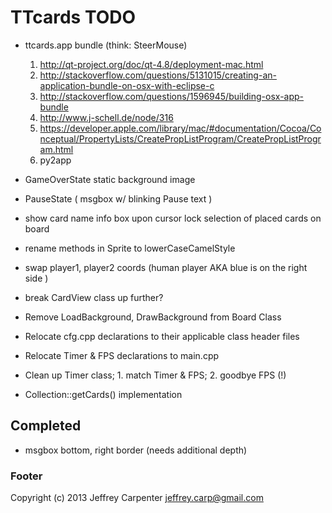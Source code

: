 # TTcards TODO

* ttcards.app bundle (think: SteerMouse)
    1. http://qt-project.org/doc/qt-4.8/deployment-mac.html
    2. http://stackoverflow.com/questions/5131015/creating-an-application-bundle-on-osx-with-eclipse-c
    3. http://stackoverflow.com/questions/1596945/building-osx-app-bundle
    4. http://www.j-schell.de/node/316
    5. https://developer.apple.com/library/mac/#documentation/Cocoa/Conceptual/PropertyLists/CreatePropListProgram/CreatePropListProgram.html
    6. py2app

* GameOverState static background image
* PauseState ( msgbox w/ blinking Pause text )
* show card name info box upon cursor lock selection of placed cards on board
* rename methods in Sprite to lowerCaseCamelStyle
* swap player1, player2 coords (human player AKA blue is on the right side )
* break CardView class up further?
* Remove LoadBackground, DrawBackground from Board Class
* Relocate cfg.cpp declarations to their applicable class header files
* Relocate Timer & FPS declarations to main.cpp
* Clean up Timer class; 1. match Timer & FPS; 2. goodbye FPS (!)
* Collection::getCards() implementation

## Completed

* msgbox bottom, right border (needs additional depth)

### Footer

Copyright (c) 2013 Jeffrey Carpenter <jeffrey.carp@gmail.com>
